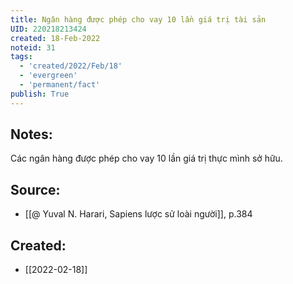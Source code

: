 ```yaml
---
title: Ngân hàng được phép cho vay 10 lần giá trị tài sản
UID: 220218213424
created: 18-Feb-2022
noteid: 31
tags:
  - 'created/2022/Feb/18'
  - 'evergreen'
  - 'permanent/fact'
publish: True
---
```

## Notes:
Các ngân hàng được phép cho vay 10 lần giá trị thực mình sở hữu.

## Source:
- [[@ Yuval N. Harari, Sapiens lược sử loài người]], p.384


## Created:
- [[2022-02-18]]
